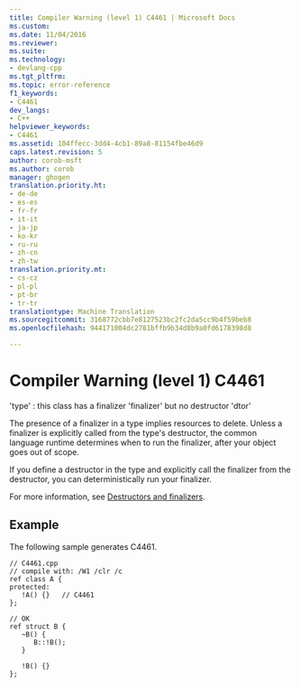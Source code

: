 ```yaml
---
title: Compiler Warning (level 1) C4461 | Microsoft Docs
ms.custom: 
ms.date: 11/04/2016
ms.reviewer: 
ms.suite: 
ms.technology:
- devlang-cpp
ms.tgt_pltfrm: 
ms.topic: error-reference
f1_keywords:
- C4461
dev_langs:
- C++
helpviewer_keywords:
- C4461
ms.assetid: 104ffecc-3dd4-4cb1-89a8-81154fbe46d9
caps.latest.revision: 5
author: corob-msft
ms.author: corob
manager: ghogen
translation.priority.ht:
- de-de
- es-es
- fr-fr
- it-it
- ja-jp
- ko-kr
- ru-ru
- zh-cn
- zh-tw
translation.priority.mt:
- cs-cz
- pl-pl
- pt-br
- tr-tr
translationtype: Machine Translation
ms.sourcegitcommit: 3168772cbb7e8127523bc2fc2da5cc9b4f59beb8
ms.openlocfilehash: 944171004dc2781bffb9b34d8b9a0fd6178398d8

---
```

# <a name="compiler-warning-level-1-c4461"></a>Compiler Warning (level 1) C4461
'type' : this class has a finalizer 'finalizer' but no destructor 'dtor'  
  
 The presence of a finalizer in a type implies resources to delete. Unless a finalizer is explicitly called from the type's destructor, the common language runtime determines when to run the finalizer, after your object goes out of scope.  
  
 If you define a destructor in the type and explicitly call the finalizer from the destructor, you can deterministically run your finalizer.  
  
 For more information, see [Destructors and finalizers](../../dotnet/how-to-define-and-consume-classes-and-structs-cpp-cli.md#BKMK_Destructors_and_finalizers).  
  
## <a name="example"></a>Example  
 The following sample generates C4461.  
  
```  
// C4461.cpp  
// compile with: /W1 /clr /c  
ref class A {  
protected:  
   !A() {}   // C4461  
};  
  
// OK  
ref struct B {  
   ~B() {  
      B::!B();  
   }  
  
   !B() {}  
};  
```


<!--HONumber=Jan17_HO4-->


